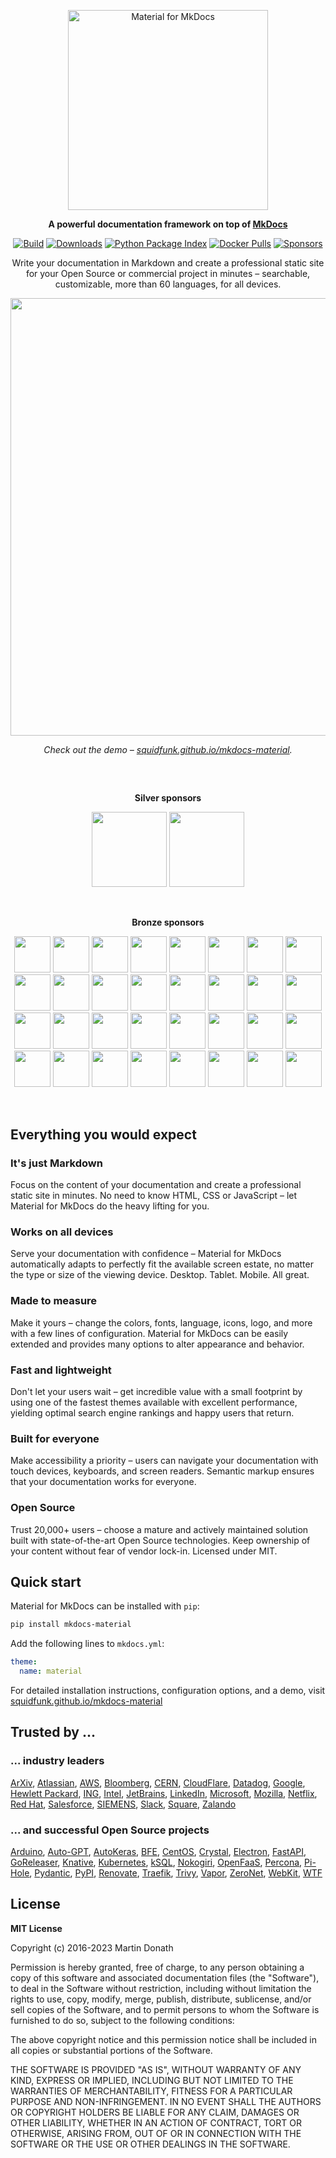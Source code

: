 <p align="center">
  <a href="https://squidfunk.github.io/mkdocs-material/">
    <img src="https://raw.githubusercontent.com/squidfunk/mkdocs-material/master/.github/assets/logo.svg" width="320" alt="Material for MkDocs">
  </a>
</p>

<p align="center">
  <strong>
    A powerful documentation framework on top of
    <a href="https://www.mkdocs.org/">MkDocs</a>
  </strong>
</p>

<p align="center">
  <a href="https://github.com/squidfunk/mkdocs-material/actions"><img
    src="https://github.com/squidfunk/mkdocs-material/workflows/build/badge.svg?branch=master"
    alt="Build"
  /></a>
  <a href="https://pypistats.org/packages/mkdocs-material"><img
    src="https://img.shields.io/pypi/dm/mkdocs-material.svg"
    alt="Downloads"
  /></a>
  <a href="https://pypi.org/project/mkdocs-material"><img
    src="https://img.shields.io/pypi/v/mkdocs-material.svg"
    alt="Python Package Index"
  /></a>
  <a href="https://hub.docker.com/r/squidfunk/mkdocs-material/"><img
    src="https://img.shields.io/docker/pulls/squidfunk/mkdocs-material"
    alt="Docker Pulls"
  /></a>
  <a href="https://github.com/sponsors/squidfunk"><img
    src="https://img.shields.io/github/sponsors/squidfunk"
    alt="Sponsors"
  /></a>
</p>

<p align="center">
  Write your documentation in Markdown and create a professional static site for
  your Open Source or commercial project in minutes – searchable, customizable,
  more than 60 languages, for all devices.
</p>

<p align="center">
  <a href="https://squidfunk.github.io/mkdocs-material/getting-started/">
    <img src="https://raw.githubusercontent.com/squidfunk/mkdocs-material/master/.github/assets/screenshot.png" width="700" />
  </a>
</p>

<p align="center">
  <em>
    Check out the demo –
    <a
      href="https://squidfunk.github.io/mkdocs-material/"
    >squidfunk.github.io/mkdocs-material</a>.
  </em>
</p>

<h2></h2>
<p id="premium-sponsors">&nbsp;</p>
<p align="center"><strong>Silver sponsors</strong></p>
<p align="center">
  <a href="https://fastapi.tiangolo.com/" target=_blank><img
    src="https://raw.githubusercontent.com/squidfunk/mkdocs-material/master/.github/assets/sponsors/sponsor-fastapi.png" height="120"
  /></a>
  <a href="https://www.trendpop.com/" target=_blank><img
    src="https://raw.githubusercontent.com/squidfunk/mkdocs-material/master/.github/assets/sponsors/sponsor-trendpop.png" height="120"
  /></a>
</p>
<p>&nbsp;</p>
<p align="center"><strong>Bronze sponsors</strong></p>
<p align="center">
  <a href="https://cirrus-ci.org/" target=_blank><img
    src="https://raw.githubusercontent.com/squidfunk/mkdocs-material/master/.github/assets/sponsors/sponsor-cirrus-ci.png" height="58"
  /></a>
  <a href="https://docs.baslerweb.com/" target=_blank><img
    src="https://raw.githubusercontent.com/squidfunk/mkdocs-material/master/.github/assets/sponsors/sponsor-basler.png" height="58"
  /></a>
  <a href="https://kx.com/" target=_blank><img
    src="https://raw.githubusercontent.com/squidfunk/mkdocs-material/master/.github/assets/sponsors/sponsor-kx.png" height="58"
  /></a>
  <a href="https://orion-docs.prefect.io/" target=_blank><img
    src="https://raw.githubusercontent.com/squidfunk/mkdocs-material/master/.github/assets/sponsors/sponsor-prefect.png" height="58"
  /></a>
  <a href="https://datadoghq.com/" target=_blank><img
    src="https://raw.githubusercontent.com/squidfunk/mkdocs-material/master/.github/assets/sponsors/sponsor-datadog.png" height="58"
  /></a>
  <a href="https://www.zenoss.com/" target=_blank><img
    src="https://raw.githubusercontent.com/squidfunk/mkdocs-material/master/.github/assets/sponsors/sponsor-zenoss.png" height="58"
  /></a>
  <a href="https://docs.posit.co" target=_blank><img
    src="https://raw.githubusercontent.com/squidfunk/mkdocs-material/master/.github/assets/sponsors/sponsor-posit.png" height="58"
  /></a>
  <a href="https://n8n.io" target=_blank><img
    src="https://raw.githubusercontent.com/squidfunk/mkdocs-material/master/.github/assets/sponsors/sponsor-n8n.png" height="58"
  /></a>
  <a href="https://www.dogado.de" target=_blank><img
    src="https://raw.githubusercontent.com/squidfunk/mkdocs-material/master/.github/assets/sponsors/sponsor-dogado.png" height="58"
  /></a>
  <a href="https://wwt.com" target=_blank><img
    src="https://raw.githubusercontent.com/squidfunk/mkdocs-material/master/.github/assets/sponsors/sponsor-wwt.png" height="58"
  /></a>
  <a href="https://coda.io" target=_blank><img
    src="https://raw.githubusercontent.com/squidfunk/mkdocs-material/master/.github/assets/sponsors/sponsor-coda.png" height="58"
  /></a>
  <a href="https://elastic.co" target=_blank><img
    src="https://raw.githubusercontent.com/squidfunk/mkdocs-material/master/.github/assets/sponsors/sponsor-elastic.png" height="58"
  /></a>
  <a href="https://ipfabric.io/" target=_blank><img
    src="https://raw.githubusercontent.com/squidfunk/mkdocs-material/master/.github/assets/sponsors/sponsor-ip-fabric.png" height="58"
  /></a>
  <a href="https://www.apex.ai/" target=_blank><img
    src="https://raw.githubusercontent.com/squidfunk/mkdocs-material/master/.github/assets/sponsors/sponsor-apex-ai.png" height="58"
  /></a>
  <a href="https://jitterbit.com/" target=_blank><img
    src="https://raw.githubusercontent.com/squidfunk/mkdocs-material/master/.github/assets/sponsors/sponsor-jitterbit.png" height="58"
  /></a>
  <a href="https://sparkfun.com/" target=_blank><img
    src="https://raw.githubusercontent.com/squidfunk/mkdocs-material/master/.github/assets/sponsors/sponsor-sparkfun.png" height="58"
  /></a>
  <a href="https://eccenca.com/" target=_blank><img
    src="https://raw.githubusercontent.com/squidfunk/mkdocs-material/master/.github/assets/sponsors/sponsor-eccenca.png" height="58"
  /></a>
  <a href="https://neptune.ai/" target=_blank><img
    src="https://raw.githubusercontent.com/squidfunk/mkdocs-material/master/.github/assets/sponsors/sponsor-neptune-ai.png" height="58"
  /></a>
  <!-- <a href="https://cash.app/" target=_blank><img
    src="https://raw.githubusercontent.com/squidfunk/mkdocs-material/master/.github/assets/sponsors/sponsor-cashapp.png" height="58"
  /></a> -->
  <a href="https://rackn.com/" target=_blank><img
    src="https://raw.githubusercontent.com/squidfunk/mkdocs-material/master/.github/assets/sponsors/sponsor-rackn.png" height="58"
  /></a>
  <a href="https://civicactions.com/" target=_blank><img
    src="https://raw.githubusercontent.com/squidfunk/mkdocs-material/master/.github/assets/sponsors/sponsor-civic-actions.png" height="58"
  /></a>
  <a href="https://bitcrowd.net/" target=_blank><img
    src="https://raw.githubusercontent.com/squidfunk/mkdocs-material/master/.github/assets/sponsors/sponsor-bitcrowd.png" height="58"
  /></a>
  <a href="https://getscreen.me/" target=_blank><img
    src="https://raw.githubusercontent.com/squidfunk/mkdocs-material/master/.github/assets/sponsors/sponsor-getscreenme.png" height="58"
  /></a>
  <a href="https://botcity.dev/" target=_blank><img
    src="https://raw.githubusercontent.com/squidfunk/mkdocs-material/master/.github/assets/sponsors/sponsor-botcity.png" height="58"
  /></a>
  <a href="https://www.springernature.com/gp" target=_blank><img
    src="https://raw.githubusercontent.com/squidfunk/mkdocs-material/master/.github/assets/sponsors/sponsor-sn-technology.png" height="58"
  /></a>
  <a href="https://kolena.io/" target=_blank><img
    src="https://raw.githubusercontent.com/squidfunk/mkdocs-material/master/.github/assets/sponsors/sponsor-kolena.png" height="58"
  /></a>
  <a href="https://www.evergiving.com/" target=_blank><img
    src="https://raw.githubusercontent.com/squidfunk/mkdocs-material/master/.github/assets/sponsors/sponsor-evergiving.png" height="58"
  /></a>
  <a href="https://koor.tech/" target=_blank><img
    src="https://raw.githubusercontent.com/squidfunk/mkdocs-material/master/.github/assets/sponsors/sponsor-koor.png" height="58"
  /></a>
  <a href="https://astral.sh/" target=_blank><img
    src="https://raw.githubusercontent.com/squidfunk/mkdocs-material/master/.github/assets/sponsors/sponsor-astral.png" height="58"
  /></a>
  <a href="https://oikolab.com/" target=_blank><img
    src="https://raw.githubusercontent.com/squidfunk/mkdocs-material/master/.github/assets/sponsors/sponsor-oikolab.png" height="58"
  /></a>
  <a href="https://www.buhlergroup.com/" target=_blank><img
    src="https://raw.githubusercontent.com/squidfunk/mkdocs-material/master/.github/assets/sponsors/sponsor-buhler.png" height="58"
  /></a>
  <a href="https://transformationflow.io/" target=_blank><img
    src="https://raw.githubusercontent.com/squidfunk/mkdocs-material/master/.github/assets/sponsors/sponsor-transformationflow.png" height="58"
  /></a>
  <a href="https://3dr.com/" target=_blank><img
    src="https://raw.githubusercontent.com/squidfunk/mkdocs-material/master/.github/assets/sponsors/sponsor-3dr.png" height="58"
  /></a>
</p>
<p>&nbsp;</p>

## Everything you would expect

### It's just Markdown

Focus on the content of your documentation and create a professional static site
in minutes. No need to know HTML, CSS or JavaScript – let Material for MkDocs do
the heavy lifting for you.

### Works on all devices

Serve your documentation with confidence – Material for MkDocs automatically
adapts to perfectly fit the available screen estate, no matter the type or size
of the viewing device. Desktop. Tablet. Mobile. All great.

### Made to measure

Make it yours – change the colors, fonts, language, icons, logo, and more with
a few lines of configuration. Material for MkDocs can be easily extended and
provides many options to alter appearance and behavior.

### Fast and lightweight

Don't let your users wait – get incredible value with a small footprint by using
one of the fastest themes available with excellent performance, yielding optimal
search engine rankings and happy users that return.

### Built for everyone

Make accessibility a priority – users can navigate your documentation with touch
devices, keyboards, and screen readers. Semantic markup ensures that your
documentation works for everyone.

### Open Source

Trust 20,000+ users – choose a mature and actively maintained solution built
with state-of-the-art Open Source technologies. Keep ownership of your content
without fear of vendor lock-in. Licensed under MIT.

## Quick start

Material for MkDocs can be installed with `pip`:

``` sh
pip install mkdocs-material
```

Add the following lines to `mkdocs.yml`:

``` yaml
theme:
  name: material
```

For detailed installation instructions, configuration options, and a demo, visit
[squidfunk.github.io/mkdocs-material][Material for MkDocs]

  [Material for MkDocs]: https://squidfunk.github.io/mkdocs-material/

## Trusted by ...

### ... industry leaders

[ArXiv](https://info.arxiv.org),
[Atlassian](https://atlassian.github.io/data-center-helm-charts/),
[AWS](https://aws.github.io/copilot-cli/),
[Bloomberg](https://bloomberg.github.io/selekt/),
[CERN](http://abpcomputing.web.cern.ch/),
[CloudFlare](https://cloudflare.github.io/itty-router-openapi/),
[Datadog](https://datadoghq.dev/integrations-core/),
[Google](https://google.github.io/accompanist/),
[Hewlett Packard](https://hewlettpackard.github.io/squest/),
[ING](https://ing-bank.github.io/baker/),
[Intel](https://open-amt-cloud-toolkit.github.io/docs/),
[JetBrains](https://jetbrains.github.io/projector-client/mkdocs/),
[LinkedIn](https://linkedin.github.io/school-of-sre/),
[Microsoft](https://microsoft.github.io/code-with-engineering-playbook/),
[Mozilla](https://mozillafoundation.github.io/engineering-handbook/),
[Netflix](https://netflix.github.io/titus/),
[Red Hat](https://ansible.readthedocs.io/projects/lint/),
[Salesforce](https://policy-sentry.readthedocs.io/en/latest/),
[SIEMENS](https://opensource.siemens.com/),
[Slack](https://slackhq.github.io/circuit/),
[Square](https://square.github.io/okhttp/),
[Zalando](https://opensource.zalando.com/skipper/)

### ... and successful Open Source projects

[Arduino](https://arduino.github.io/arduino-cli/),
[Auto-GPT](https://docs.agpt.co/),
[AutoKeras](https://autokeras.com/),
[BFE](https://www.bfe-networks.net/),
[CentOS](https://docs.infra.centos.org/),
[Crystal](https://crystal-lang.org/reference/),
[Electron](https://www.electron.build/),
[FastAPI](https://fastapi.tiangolo.com/),
[GoReleaser](https://goreleaser.com/),
[Knative](https://knative.dev/docs/),
[Kubernetes](https://kops.sigs.k8s.io/),
[kSQL](https://docs.ksqldb.io/),
[Nokogiri](https://nokogiri.org/),
[OpenFaaS](https://docs.openfaas.com/),
[Percona](https://docs.percona.com/percona-monitoring-and-management/),
[Pi-Hole](https://docs.pi-hole.net/),
[Pydantic](https://pydantic-docs.helpmanual.io/),
[PyPI](https://docs.pypi.org/),
[Renovate](https://docs.renovatebot.com/),
[Traefik](https://docs.traefik.io/),
[Trivy](https://aquasecurity.github.io/trivy/),
[Vapor](https://docs.vapor.codes/),
[ZeroNet](https://zeronet.io/docs/),
[WebKit](https://docs.webkit.org/),
[WTF](https://wtfutil.com/)

## License

**MIT License**

Copyright (c) 2016-2023 Martin Donath

Permission is hereby granted, free of charge, to any person obtaining a copy
of this software and associated documentation files (the "Software"), to
deal in the Software without restriction, including without limitation the
rights to use, copy, modify, merge, publish, distribute, sublicense, and/or
sell copies of the Software, and to permit persons to whom the Software is
furnished to do so, subject to the following conditions:

The above copyright notice and this permission notice shall be included in
all copies or substantial portions of the Software.

THE SOFTWARE IS PROVIDED "AS IS", WITHOUT WARRANTY OF ANY KIND, EXPRESS OR
IMPLIED, INCLUDING BUT NOT LIMITED TO THE WARRANTIES OF MERCHANTABILITY,
FITNESS FOR A PARTICULAR PURPOSE AND NON-INFRINGEMENT. IN NO EVENT SHALL THE
AUTHORS OR COPYRIGHT HOLDERS BE LIABLE FOR ANY CLAIM, DAMAGES OR OTHER
LIABILITY, WHETHER IN AN ACTION OF CONTRACT, TORT OR OTHERWISE, ARISING
FROM, OUT OF OR IN CONNECTION WITH THE SOFTWARE OR THE USE OR OTHER DEALINGS
IN THE SOFTWARE.
